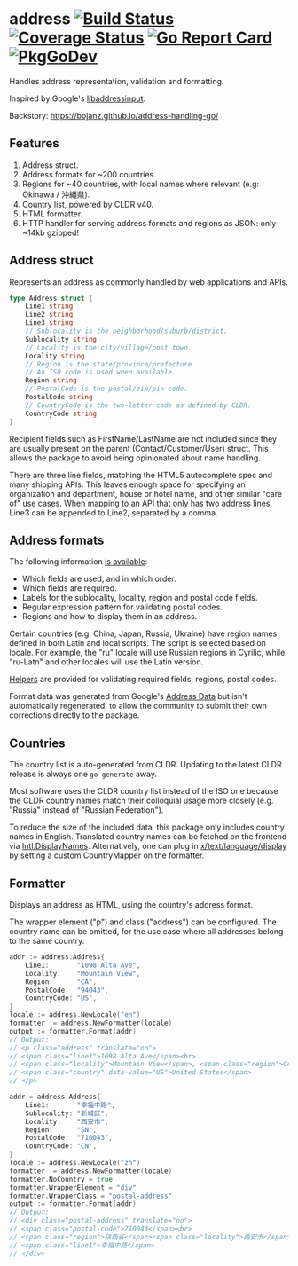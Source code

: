 # address [![Build Status](https://travis-ci.com/bojanz/address.png?branch=master)](https://travis-ci.com/bojanz/address) [![Coverage Status](https://coveralls.io/repos/github/bojanz/address/badge.svg?branch=master)](https://coveralls.io/github/bojanz/address?branch=master) [![Go Report Card](https://goreportcard.com/badge/github.com/bojanz/address)](https://goreportcard.com/report/github.com/bojanz/address) [![PkgGoDev](https://pkg.go.dev/badge/github.com/bojanz/address)](https://pkg.go.dev/github.com/bojanz/address)

Handles address representation, validation and formatting.

Inspired by Google's [libaddressinput](https://github.com/google/libaddressinput).

Backstory: https://bojanz.github.io/address-handling-go/

## Features

1. Address struct.
2. Address formats for ~200 countries.
3. Regions for ~40 countries, with local names where relevant (e.g: Okinawa / 沖縄県).
4. Country list, powered by CLDR v40.
5. HTML formatter.
6. HTTP handler for serving address formats and regions as JSON: only ~14kb gzipped!

## Address struct

Represents an address as commonly handled by web applications and APIs.

```go
type Address struct {
	Line1 string
	Line2 string
	Line3 string
	// Sublocality is the neighborhood/suburb/district.
	Sublocality string
	// Locality is the city/village/post town.
	Locality string
	// Region is the state/province/prefecture.
	// An ISO code is used when available.
	Region string
	// PostalCode is the postal/zip/pin code.
	PostalCode string
	// CountryCode is the two-letter code as defined by CLDR.
	CountryCode string
}
```

Recipient fields such as FirstName/LastName are not included since they are usually
present on the parent (Contact/Customer/User) struct. This allows the package
to avoid being opinionated about name handling.

There are three line fields, matching the HTML5 autocomplete spec and many shipping APIs.
This leaves enough space for specifying an organization and department, house or hotel
name, and other similar "care of" use cases. When mapping to an API that only has two address lines,
Line3 can be appended to Line2, separated by a comma.

## Address formats

The following information [is available](https://github.com/bojanz/address/blob/master/formats.go#L6):

- Which fields are used, and in which order.
- Which fields are required.
- Labels for the sublocality, locality, region and postal code fields.
- Regular expression pattern for validating postal codes.
- Regions and how to display them in an address.

Certain countries (e.g. China, Japan, Russia, Ukraine) have region names defined in both Latin and local scripts. The script is selected based on locale. For example, the "ru" locale will use Russian regions in Cyrilic, while "ru-Latn" and other locales will use the Latin version.

[Helpers](https://github.com/bojanz/address/blob/master/address.go#L61) are provided for validating required fields, regions, postal codes.

Format data was generated from Google's [Address Data](https://chromium-i18n.appspot.com/ssl-address) but isn't
automatically regenerated, to allow the community to submit their own corrections directly to the package.

## Countries

The country list is auto-generated from CLDR. 
Updating to the latest CLDR release is always one `go generate` away.

Most software uses the CLDR country list instead of the ISO one because the CLDR country names match their colloquial usage more closely (e.g. "Russia" instead of "Russian Federation"). 

To reduce the size of the included data, this package only includes country names in English.
Translated country names can be fetched on the frontend via [Intl.DisplayNames](https://developer.mozilla.org/en-US/docs/Web/JavaScript/Reference/Global_Objects/Intl/DisplayNames). Alternatively, one can plug in [x/text/language/display](https://pkg.go.dev/golang.org/x/text/language/display) by setting a custom CountryMapper on the formatter.

## Formatter

Displays an address as HTML, using the country's address format.

The wrapper element ("p") and class ("address") can be configured.
The country name can be omitted, for the use case where all addresses belong to the same country. 

```go
addr := address.Address{
    Line1:       "1098 Alta Ave",
    Locality:    "Mountain View",
    Region:      "CA",
    PostalCode:  "94043",
    CountryCode: "US",
}
locale := address.NewLocale("en")
formatter := address.NewFormatter(locale)
output := formatter.Format(addr)
// Output:
// <p class="address" translate="no">
// <span class="line1">1098 Alta Ave</span><br>
// <span class="locality">Mountain View</span>, <span class="region">CA</span> <span class="postal-code">94043</span><br>
// <span class="country" data-value="US">United States</span>
// </p>

addr = address.Address{
    Line1:       "幸福中路",
    Sublocality: "新城区",
    Locality:    "西安市",
    Region:      "SN",
    PostalCode:  "710043",
    CountryCode: "CN",
}
locale := address.NewLocale("zh")
formatter := address.NewFormatter(locale)
formatter.NoCountry = true
formatter.WrapperElement = "div"
formatter.WrapperClass = "postal-address"
output := formatter.Format(addr)
// Output:
// <div class="postal-address" translate="no">
// <span class="postal-code">710043</span><br>
// <span class="region">陕西省</span><span class="locality">西安市</span><span class="sublocality">新城区</span><br>
// <span class="line1">幸福中路</span>
// </div>
```
